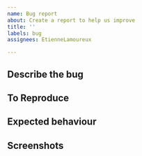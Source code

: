 ```yaml
---
name: Bug report
about: Create a report to help us improve
title: ''
labels: bug
assignees: EtienneLamoureux

---
```


<!--
CHECK FOR DUPLICATES
- Is your issue addressed by the F.A.Q. (https://github.com/EtienneLamoureux/sc-trade-tools#faq)?
- Is your issue already reported (https://github.com/EtienneLamoureux/sc-trade-tools/issues)?
-->
## Describe the bug
<!-- A clear and concise description of what the bug is. -->

## To Reproduce
<!-- Steps to reproduce the behaviour -->

## Expected behaviour
<!-- A clear and concise description of what you expected to happen. -->

## Screenshots
<!-- If applicable, add screenshots to help explain your problem. -->
